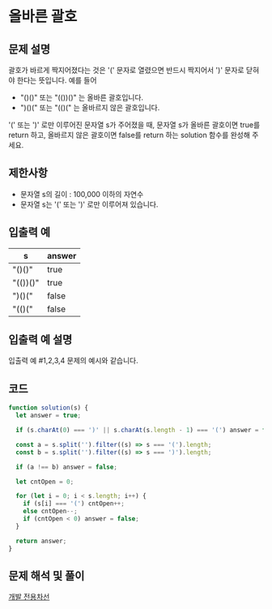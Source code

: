 # 올바른 괄호

## 문제 설명

괄호가 바르게 짝지어졌다는 것은 '(' 문자로 열렸으면 반드시 짝지어서 ')' 문자로 닫혀야 한다는 뜻입니다. 예를 들어

- "()()" 또는 "(())()" 는 올바른 괄호입니다.
- ")()(" 또는 "(()(" 는 올바르지 않은 괄호입니다.

'(' 또는 ')' 로만 이루어진 문자열 s가 주어졌을 때, 문자열 s가 올바른 괄호이면 true를 return 하고, 올바르지 않은 괄호이면 false를 return 하는 solution 함수를 완성해 주세요.

## 제한사항

- 문자열 s의 길이 : 100,000 이하의 자연수
- 문자열 s는 '(' 또는 ')' 로만 이루어져 있습니다.

## 입출력 예

| s        | answer |
| -------- | ------ |
| "()()"   | true   |
| "(())()" | true   |
| ")()("   | false  |
| "(()("   | false  |

## 입출력 예 설명

입출력 예 #1,2,3,4
문제의 예시와 같습니다.

## 코드

```js
function solution(s) {
  let answer = true;

  if (s.charAt(0) === ')' || s.charAt(s.length - 1) === '(') answer = false;

  const a = s.split('').filter((s) => s === '(').length;
  const b = s.split('').filter((s) => s === ')').length;

  if (a !== b) answer = false;

  let cntOpen = 0;

  for (let i = 0; i < s.length; i++) {
    if (s[i] === '(') cntOpen++;
    else cntOpen--;
    if (cntOpen < 0) answer = false;
  }

  return answer;
}
```

## 문제 해석 및 풀이

[개발 전용차선](https://onlydev.tistory.com/category/Algorithm)
